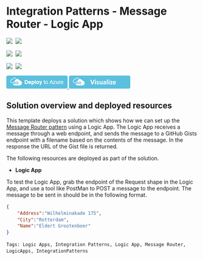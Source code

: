 # Integration Patterns - Message Router - Logic App

<IMG SRC="https://azurequickstartsservice.blob.core.windows.net/badges/101-integrationpatterns-messagerouter-logicapp/PublicLastTestDate.svg" />&nbsp;
<IMG SRC="https://azurequickstartsservice.blob.core.windows.net/badges/101-integrationpatterns-messagerouter-logicapp/PublicDeployment.svg" />&nbsp;

<IMG SRC="https://azurequickstartsservice.blob.core.windows.net/badges/101-integrationpatterns-messagerouter-logicapp/FairfaxLastTestDate.svg" />&nbsp;
<IMG SRC="https://azurequickstartsservice.blob.core.windows.net/badges/101-integrationpatterns-messagerouter-logicapp/FairfaxDeployment.svg" />&nbsp;

<IMG SRC="https://azurequickstartsservice.blob.core.windows.net/badges/101-integrationpatterns-messagerouter-logicapp/BestPracticeResult.svg" />&nbsp;
<IMG SRC="https://azurequickstartsservice.blob.core.windows.net/badges/101-integrationpatterns-messagerouter-logicapp/CredScanResult.svg" />&nbsp;

<a href="https://portal.azure.com/#create/Microsoft.Template/uri/https%3A%2F%2Fraw.githubusercontent.com%2FAzure%2Fazure-quickstart-templates%2Fmaster%2F101-integrationpatterns-messagerouter-logicapp%2Fazuredeploy.json" target="_blank">
<img src="https://raw.githubusercontent.com/Azure/azure-quickstart-templates/master/1-CONTRIBUTION-GUIDE/images/deploytoazure.png"/>
</a>
<a href="http://armviz.io/#/?load=https%3A%2F%2Fraw.githubusercontent.com%2FAzure%2Fazure-quickstart-templates%2Fmaster%2F101-integrationpatterns-messagerouter-logicapp%2Fazuredeploy.json" target="_blank">
<img src="https://raw.githubusercontent.com/Azure/azure-quickstart-templates/master/1-CONTRIBUTION-GUIDE/images/visualizebutton.png"/>
</a>

## Solution overview and deployed resources

This template deploys a solution which shows how we can set up the <a href="http://www.enterpriseintegrationpatterns.com/patterns/messaging/MessageRouter.html" target="_blank">Message Router pattern</a> using a Logic App. The Logic App receives a message through a web endpoint, and sends the message to a GitHub Gists endpoint with a filename based on the contents of the message. In the response the URL of the Gist file is returned.

The following resources are deployed as part of the solution.

+ **Logic App**

To test the Logic App, grab the endpoint of the Request shape in the Logic App, and use a tool like PostMan to POST a message to the endpoint. The message to be sent in should be in the following format.

```json
{
	"Address":"Wilhelminakade 175",
	"City":"Rotterdam",
	"Name":"Eldert Grootenboer"
}
```

`Tags: Logic Apps, Integration Patterns, Logic App, Message Router, LogicApps, IntegrationPatterns`

